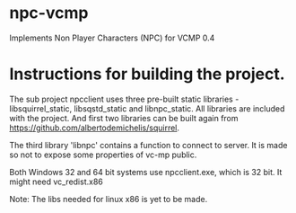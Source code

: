 # npc-vcmp
Implements Non Player Characters (NPC) for VCMP 0.4

# Instructions for building the project. 

The sub project npcclient uses three pre-built static libraries - libsquirrel_static, libsqstd_static and libnpc_static.
All libraries are included with the project. And first two libraries can be built again from https://github.com/albertodemichelis/squirrel.

The third library 'libnpc' contains a function to connect to server. It is made so not to expose some properties of vc-mp public.

Both Windows 32 and 64 bit systems use npcclient.exe, which is 32 bit. It might need vc_redist.x86

Note: The libs needed for linux x86 is yet to be made.
